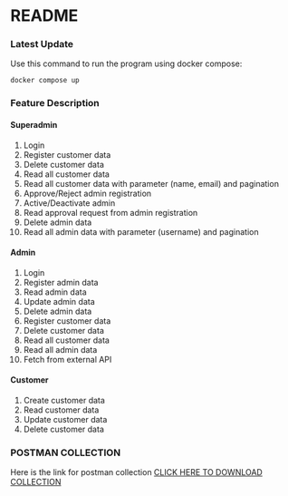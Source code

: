 # README #

### Latest Update ###

Use this command to run the program using docker compose:

`docker compose up`

### Feature Description ###

#### Superadmin ####
1. Login
2. Register customer data
3. Delete customer data
4. Read all customer data
5. Read all customer data with parameter (name, email) and pagination
6. Approve/Reject admin registration
7. Active/Deactivate admin
8. Read approval request from admin registration
9. Delete admin data
10. Read all admin data with parameter (username) and pagination

#### Admin ####
1. Login
2. Register admin data
3. Read admin data
4. Update admin data
5. Delete admin data
6. Register customer data
7. Delete customer data
8. Read all customer data
9. Read all admin data
10. Fetch from external API

#### Customer ####
1. Create customer data
2. Read customer data
3. Update customer data
4. Delete customer data

### POSTMAN COLLECTION ###
Here is the link for postman collection
[CLICK HERE TO DOWNLOAD COLLECTION](https://universal-moon-539349.postman.co/workspace/MiniProject2~5f312f25-66ea-4967-8079-fc8cd2c600d0/collection/27693974-9558ed0e-88f2-491c-895c-335517a1ff38?action=share&creator=27693974)